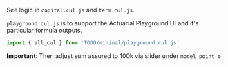 See logic in `capital.cul.js` and `term.cul.js`.

`playground.cul.js` is to support the Actuarial Playground UI and it's particular formula outputs.

~~~js
import { all_cul } from 'TODO/minimal/playground.cul.js'
~~~

**Important**: Then adjust sum assured to 100k via slider under `model point ⚙️`